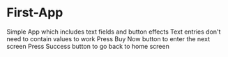 # First-App
Simple App which includes text fields and button effects
Text entries don't need to contain values to work
Press Buy Now button to enter the next screen
  Press Success button to go back to home screen
